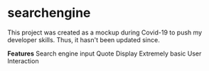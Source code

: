 # searchengine

This project was created as a mockup during Covid-19 to push my developer skills. Thus, it hasn't been updated since. 

**Features**
Search engine input 
Quote Display
Extremely basic User Interaction
